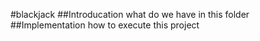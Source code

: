 #blackjack
##Introducation
what do we have in this folder
##Implementation
how to execute this project
